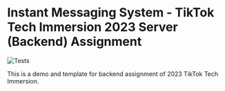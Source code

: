 # Instant Messaging System - TikTok Tech Immersion 2023 Server (Backend) Assignment

![Tests](https://github.com/gillwong/im-system/actions/workflows/test.yml/badge.svg)

This is a demo and template for backend assignment of 2023 TikTok Tech Immersion.
